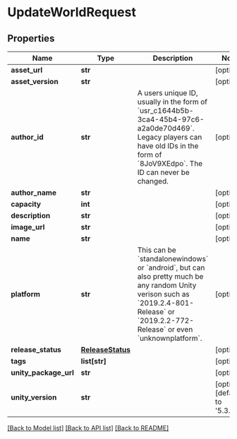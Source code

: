 # UpdateWorldRequest


## Properties
Name | Type | Description | Notes
------------ | ------------- | ------------- | -------------
**asset_url** | **str** |  | [optional] 
**asset_version** | **str** |  | [optional] 
**author_id** | **str** | A users unique ID, usually in the form of &#x60;usr_c1644b5b-3ca4-45b4-97c6-a2a0de70d469&#x60;. Legacy players can have old IDs in the form of &#x60;8JoV9XEdpo&#x60;. The ID can never be changed. | [optional] 
**author_name** | **str** |  | [optional] 
**capacity** | **int** |  | [optional] 
**description** | **str** |  | [optional] 
**image_url** | **str** |  | [optional] 
**name** | **str** |  | [optional] 
**platform** | **str** | This can be &#x60;standalonewindows&#x60; or &#x60;android&#x60;, but can also pretty much be any random Unity verison such as &#x60;2019.2.4-801-Release&#x60; or &#x60;2019.2.2-772-Release&#x60; or even &#x60;unknownplatform&#x60;. | [optional] 
**release_status** | [**ReleaseStatus**](ReleaseStatus.md) |  | [optional] 
**tags** | **list[str]** |   | [optional] 
**unity_package_url** | **str** |  | [optional] 
**unity_version** | **str** |  | [optional] [default to '5.3.4p1']

[[Back to Model list]](../README.md#documentation-for-models) [[Back to API list]](../README.md#documentation-for-api-endpoints) [[Back to README]](../README.md)


